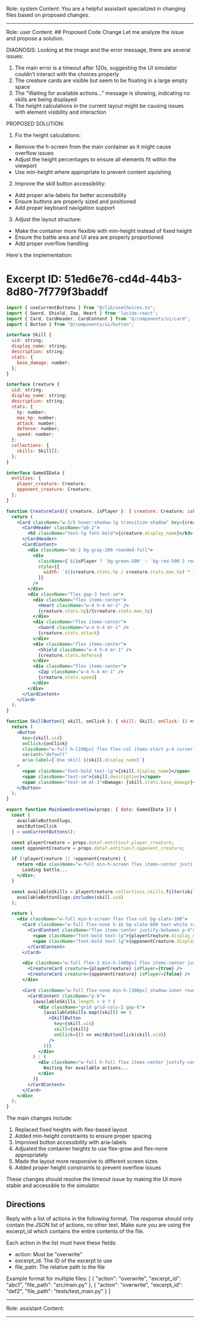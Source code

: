 Role: system
Content: You are a helpful assistant specialized in changing files based on proposed changes.
__________________
Role: user
Content: ## Proposed Code Change
Let me analyze the issue and propose a solution.

DIAGNOSIS:
Looking at the image and the error message, there are several issues:

1. The main error is a timeout after 120s, suggesting the UI simulator couldn't interact with the choices properly
2. The creature cards are visible but seem to be floating in a large empty space
3. The "Waiting for available actions..." message is showing, indicating no skills are being displayed
4. The height calculations in the current layout might be causing issues with element visibility and interaction

PROPOSED SOLUTION:

1. Fix the height calculations:
- Remove the h-screen from the main container as it might cause overflow issues
- Adjust the height percentages to ensure all elements fit within the viewport
- Use min-height where appropriate to prevent content squishing

2. Improve the skill button accessibility:
- Add proper aria-labels for better accessibility
- Ensure buttons are properly sized and positioned
- Add proper keyboard navigation support

3. Adjust the layout structure:
- Make the container more flexible with min-height instead of fixed height
- Ensure the battle area and UI area are properly proportioned
- Add proper overflow handling

Here's the implementation:

# Excerpt ID: 51ed6e76-cd4d-44b3-8d80-7f779f3baddf
```jsx main_game/templates/MainGameScene.tsx
import { useCurrentButtons } from "@/lib/useChoices.ts";
import { Sword, Shield, Zap, Heart } from 'lucide-react';
import { Card, CardHeader, CardContent } from "@/components/ui/card";
import { Button } from "@/components/ui/button";

interface Skill {
  uid: string;
  display_name: string;
  description: string;
  stats: {
    base_damage: number;
  };
}

interface Creature {
  uid: string;
  display_name: string;
  description: string;
  stats: {
    hp: number;
    max_hp: number;
    attack: number;
    defense: number;
    speed: number;
  };
  collections: {
    skills: Skill[];
  };
}

interface GameUIData {
  entities: {
    player_creature: Creature;
    opponent_creature: Creature;
  };
}

function CreatureCard({ creature, isPlayer }: { creature: Creature; isPlayer: boolean }) {
  return (
    <Card className="w-2/5 hover:shadow-lg transition-shadow" key={creature.uid}>
      <CardHeader className="pb-2">
        <h3 className="text-lg font-bold">{creature.display_name}</h3>
      </CardHeader>
      <CardContent>
        <div className="mb-2 bg-gray-200 rounded-full">
          <div 
            className={`${isPlayer ? 'bg-green-500' : 'bg-red-500'} rounded-full h-3`}
            style={{
              width: `${(creature.stats.hp / creature.stats.max_hp) * 100}%`
            }}
          />
        </div>
        <div className="flex gap-3 text-sm">
          <div className="flex items-center">
            <Heart className="w-4 h-4 mr-1" />
            {creature.stats.hp}/{creature.stats.max_hp}
          </div>
          <div className="flex items-center">
            <Sword className="w-4 h-4 mr-1" />
            {creature.stats.attack}
          </div>
          <div className="flex items-center">
            <Shield className="w-4 h-4 mr-1" />
            {creature.stats.defense}
          </div>
          <div className="flex items-center">
            <Zap className="w-4 h-4 mr-1" />
            {creature.stats.speed}
          </div>
        </div>
      </CardContent>
    </Card>
  );
}

function SkillButton({ skill, onClick }: { skill: Skill; onClick: () => void }) {
  return (
    <Button 
      key={skill.uid}
      onClick={onClick}
      className="w-full h-[100px] flex flex-col items-start p-4 cursor-pointer hover:scale-[1.02] transition-transform"
      variant="default"
      aria-label={`Use skill ${skill.display_name}`}
    >
      <span className="font-bold text-lg">{skill.display_name}</span>
      <span className="text-sm">{skill.description}</span>
      <span className="text-sm mt-1">Damage: {skill.stats.base_damage}</span>
    </Button>
  );
}

export function MainGameSceneView(props: { data: GameUIData }) {
  const {
    availableButtonSlugs,
    emitButtonClick
  } = useCurrentButtons();

  const playerCreature = props.data?.entities?.player_creature;
  const opponentCreature = props.data?.entities?.opponent_creature;

  if (!playerCreature || !opponentCreature) {
    return <div className="w-full min-h-screen flex items-center justify-center">
      Loading battle...
    </div>;
  }

  const availableSkills = playerCreature.collections.skills.filter(skill => 
    availableButtonSlugs.includes(skill.uid)
  );

  return (
    <div className="w-full min-h-screen flex flex-col bg-slate-100">
      <Card className="w-full flex-none h-16 bg-slate-800 text-white rounded-none z-10">
        <CardContent className="flex items-center justify-between p-4">
          <span className="font-bold text-lg">{playerCreature.display_name}</span>
          <span className="font-bold text-lg">{opponentCreature.display_name}</span>
        </CardContent>
      </Card>

      <div className="w-full flex-1 min-h-[400px] flex items-center justify-between px-16 bg-gradient-to-b from-slate-200 to-slate-300">
        <CreatureCard creature={playerCreature} isPlayer={true} />
        <CreatureCard creature={opponentCreature} isPlayer={false} />
      </div>

      <Card className="w-full flex-none min-h-[300px] shadow-inner rounded-none z-20">
        <CardContent className="p-6">
          {availableSkills.length > 0 ? (
            <div className="grid grid-cols-2 gap-6">
              {availableSkills.map((skill) => (
                <SkillButton 
                  key={skill.uid}
                  skill={skill}
                  onClick={() => emitButtonClick(skill.uid)}
                />
              ))}
            </div>
          ) : (
            <div className="w-full h-full flex items-center justify-center text-gray-500 text-lg">
              Waiting for available actions...
            </div>
          )}
        </CardContent>
      </Card>
    </div>
  );
}
```

The main changes include:
1. Replaced fixed heights with flex-based layout
2. Added min-height constraints to ensure proper spacing
3. Improved button accessibility with aria-labels
4. Adjusted the container heights to use flex-grow and flex-none appropriately
5. Made the layout more responsive to different screen sizes
6. Added proper height constraints to prevent overflow issues

These changes should resolve the timeout issue by making the UI more stable and accessible to the simulator.

## Directions
Reply with a list of actions in the following format. The response should only contain the JSON list of actions, no other text.
Make sure you are using the excerpt_id which contains the entire contents of the file.

Each action in the list must have these fields:
- action: Must be "overwrite"
- excerpt_id: The ID of the excerpt to use
- file_path: The relative path to the file

Example format for multiple files:
[
    {
        "action": "overwrite",
        "excerpt_id": "abc1",
        "file_path": "src/main.py"
    },
    {
        "action": "overwrite",
        "excerpt_id": "def2",
        "file_path": "tests/test_main.py"
    }
]
__________________
Role: assistant
Content: 
__________________
